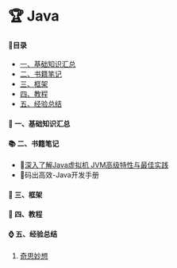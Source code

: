 # :trophy: Java

#### :page_with_curl:目录

* [一、基础知识汇总](#green_book-一、基础知识汇总)
* [二、书籍笔记](#books-二、书籍笔记)
* [三、框架](#triangular_ruler-三、框架)
* [四、教程](#bento-四、教程)
* [五、经验总结](#watch-五、经验总结)

#### :green_book: 一、基础知识汇总



#### :books:  二、书籍笔记
* :book:[深入了解Java虚拟机 JVM高级特性与最佳实践](https://github.com/1945883967/java/tree/master/b-%E4%B9%A6%E7%B1%8D%E7%AC%94%E8%AE%B0/book-01%E6%B7%B1%E5%85%A5%E4%BA%86%E8%A7%A3Java%E8%99%9A%E6%8B%9F%E6%9C%BA)
* :book:码出高效-Java开发手册

#### :triangular_ruler: 三、框架

#### :bento: 四、教程

#### :watch: 五、经验总结

1. [奇思妙想](https://github.com/1945883967/java/tree/master/e-%E7%BB%8F%E9%AA%8C%E6%80%BB%E7%BB%93)

